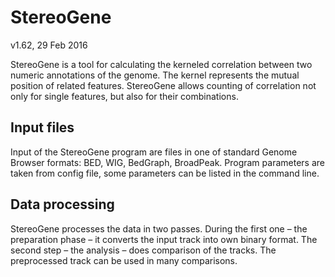 # StereoGene

v1.62, 29 Feb 2016

StereoGene is a tool for calculating the kerneled correlation between two numeric annotations of the genome. The kernel represents the mutual position of related features. StereoGene allows counting of correlation not only for single features, but also for their combinations.

## Input files

Input of the StereoGene program are files in one of standard Genome Browser formats: BED, WIG, BedGraph, BroadPeak. Program parameters are taken from config file, some parameters can be listed in the command line. 

## Data processing

StereoGene processes the data in two passes. During the first one – the preparation phase – it converts the input track into own binary format. The second step – the analysis – does comparison of the tracks. The preprocessed track can be used in many comparisons.




